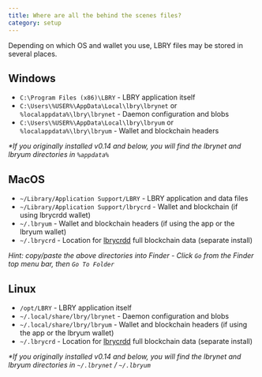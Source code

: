 ```yaml
---
title: Where are all the behind the scenes files?
category: setup
---
```


Depending on which OS and wallet you use, LBRY files may be stored in several places.

## Windows

- `C:\Program Files (x86)\LBRY` - LBRY application itself
- `C:\Users\%USER%\AppData\Local\lbry\lbrynet` or `%localappdata%\lbry\lbrynet` - Daemon configuration and blobs
- `C:\Users\%USER%\AppData\Local\lbry\lbryum` or `%localappdata%\lbry\lbryum` - Wallet and blockchain headers

*\*If you originally installed v0.14 and below, you will find the lbrynet and lbryum directories in `%appdata%`*

## MacOS

- `~/Library/Application Support/LBRY` - LBRY application and data files
- `~/Library/Application Support/lbrycrd` - Wallet and blockchain (if using lbrycrdd wallet)
- `~/.lbryum` - Wallet and blockchain headers (if using the app or the lbryum wallet)
- `~/.lbrycrd` - Location for [lbrycrdd](https://lbry.io/faq/standalone-wallet) full blockchain data (separate install)


*Hint: copy/paste the above directories into Finder - Click `Go` from the Finder top menu bar, then `Go To Folder`*

## Linux

- `/opt/LBRY` - LBRY application itself
- `~/.local/share/lbry/lbrynet` - Daemon configuration and blobs
- `~/.local/share/lbry/lbryum` - Wallet and blockchain headers (if using the app or the lbryum wallet)
- `~/.lbrycrd` - Location for [lbrycrdd](https://lbry.io/faq/standalone-wallet) full blockchain data (separate install)

*\*If you originally installed v0.14 and below, you will find the lbrynet and lbryum directories in `~/.lbrynet` / `~/.lbryum`*
